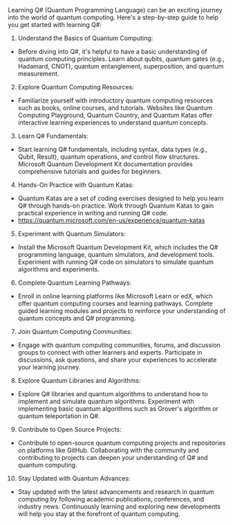 Learning Q# (Quantum Programming Language) can be an exciting journey into the world of quantum computing. Here's a step-by-step guide to help you get started with learning Q#:

1. Understand the Basics of Quantum Computing:
- Before diving into Q#, it's helpful to have a basic understanding of quantum computing principles. Learn about qubits, quantum gates (e.g., Hadamard, CNOT), quantum entanglement, superposition, and quantum measurement.

2. Explore Quantum Computing Resources:
- Familiarize yourself with introductory quantum computing resources such as books, online courses, and tutorials. Websites like Quantum Computing Playground, Quantum Country, and Quantum Katas offer interactive learning experiences to understand quantum concepts.

3. Learn Q# Fundamentals:
- Start learning Q# fundamentals, including syntax, data types (e.g., Qubit, Result), quantum operations, and control flow structures. Microsoft Quantum Development Kit documentation provides comprehensive tutorials and guides for beginners.

4. Hands-On Practice with Quantum Katas:
- Quantum Katas are a set of coding exercises designed to help you learn Q# through hands-on practice. Work through Quantum Katas to gain practical experience in writing and running Q# code.
- https://quantum.microsoft.com/en-us/experience/quantum-katas

5. Experiment with Quantum Simulators:
- Install the Microsoft Quantum Development Kit, which includes the Q# programming language, quantum simulators, and development tools. Experiment with running Q# code on simulators to simulate quantum algorithms and experiments.

6. Complete Quantum Learning Pathways:
- Enroll in online learning platforms like Microsoft Learn or edX, which offer quantum computing courses and learning pathways. Complete guided learning modules and projects to reinforce your understanding of quantum concepts and Q# programming.

7. Join Quantum Computing Communities:
- Engage with quantum computing communities, forums, and discussion groups to connect with other learners and experts. Participate in discussions, ask questions, and share your experiences to accelerate your learning journey.

8. Explore Quantum Libraries and Algorithms:
- Explore Q# libraries and quantum algorithms to understand how to implement and simulate quantum algorithms. Experiment with implementing basic quantum algorithms such as Grover's algorithm or quantum teleportation in Q#.

9. Contribute to Open Source Projects:
- Contribute to open-source quantum computing projects and repositories on platforms like GitHub. Collaborating with the community and contributing to projects can deepen your understanding of Q# and quantum computing.

10. Stay Updated with Quantum Advances:
- Stay updated with the latest advancements and research in quantum computing by following academic publications, conferences, and industry news. Continuously learning and exploring new developments will help you stay at the forefront of quantum computing.